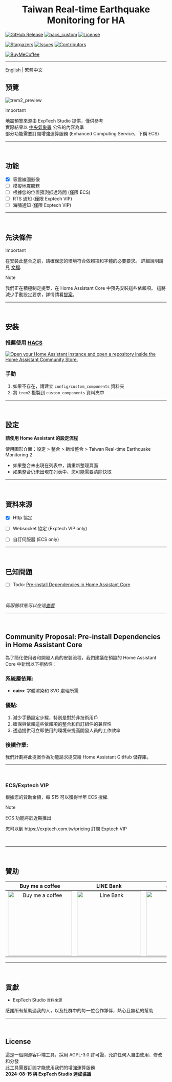 <h1 align="center">Taiwan Real-time Earthquake Monitoring for HA</h1>

[![GitHub Release][releases-shield]][releases]
[![hacs_custom][hacs_custom_shield]][hacs_custom]
[![License][license-shield]](LICENSE)

[![Stargazers][stars-shield]][stars-url]
[![Issues][issues-shield]][issues-url]
[![Contributors][contributors-shield]][contributors-url]

[![BuyMeCoffee][buymecoffee-shield]][buymecoffee]

<hr>

[English](README.md) | 繁體中文<br>


## 預覽
![trem2_preview](https://github.com/user-attachments/assets/a1081fd4-baef-476c-bc48-ef823774edc4)

> [!IMPORTANT]
> 地震預警來源由 ExpTech Studio 提供，僅供參考<br>
> 實際結果以 [中央氣象署](https://scweb.cwa.gov.tw/en-US) 公佈的內容為準<br>
> 部分功能需要訂閱增強運算服務 (Enhanced Computing Service，下稱 ECS)

<hr>
<br>


## 功能

- [x] 等震線圖影像
- [ ] 模擬地震服務
- [ ] 根據您的位置預測抵達時間 (僅限 ECS)
- [ ] RTS 通知 (僅限 Exptech VIP)
- [ ] 海嘯通知 (僅限 Exptech VIP)

<hr>
<br>


## 先決條件

> [!IMPORTANT]
> 在安裝此整合之前，請確保您的環境符合依賴項和字體的必要要求。
> 詳細說明請見 [文檔](Prerequisite_zhHant.md).

> [!NOTE]
> 我們正在積極制定提案，在 Home Assistant Core 中預先安裝這些依賴項。
> 這將減少手動設定要求，詳情請看[提案](#community-proposal-pre-install-dependencies-in-home-assistant-core)。

<hr>
<br>

## 安裝

### 推薦使用 [HACS](https://hacs.xyz/)
[![Open your Home Assistant instance and open a repository inside the Home Assistant Community Store.](https://my.home-assistant.io/badges/hacs_repository.svg)](https://my.home-assistant.io/redirect/hacs_repository/?owner=gaojiafamily&repository=ha-trem2&category=Integration)

### 手動
1. 如果不存在，請建立 `config/custom_components` 資料夾
2. 將 `trem2` 複製到 `custom_components` 資料夾中

<hr>
<br>


## 設定

**請使用 Home Assistant 的設定流程**

使用圖形介面：設定 > 整合 > 新增整合 > Taiwan Real-time Earthquake Monitoring 2
   - 如果整合未出現在列表中，請重新整理頁面
   - 如果整合仍未出現在列表中，您可能需要清除快取

<hr>
<br>


## 資料來源
- [x] Http 協定
- [ ] Websocket 協定 (Exptech VIP only)
- [ ] 自訂伺服器 (ECS only)


<hr>
<br>

## 已知問題
- [ ] Todo: [Pre-install Dependencies in Home Assistant Core](#community-proposal-pre-install-dependencies-in-home-assistant-core)

<br>

*伺服器狀態可以在這[查看](https://status.exptech.dev)*

<hr>
<br>


## Community Proposal: Pre-install Dependencies in Home Assistant Core

為了簡化使用者和開發人員的安裝流程，我們建議在預設的 Home Assistant Core 中新增以下相依性：

### 系統層依賴:
- **cairo**: 字體渲染和 SVG 處理所需

### 優點:
1. 減少手動設定步驟，特別是對於非技術用戶
2. 確保與依賴這些依賴項的整合和自訂組件的兼容性
3. 透過提供可立即使用的環境來提高開發人員的工作效率

### 後續作業:
我們計劃將此提案作為功能請求提交給 Home Assistant GitHub 儲存庫。

<hr>
<br>


### ECS/Exptech VIP
<p>根據您的贊助金額，每 $15 可以獲得半年 ECS 授權.</p>

> [!NOTE]
> ECS 功能將於近期推出

<p>您可以到 https://exptech.com.tw/pricing 訂閱 Exptech VIP</p>
<br>

<hr>
<br>


## 贊助

| Buy me a coffee | LINE Bank | JAKo Pay |
| :------------: | :------------: | :------------: |
| <img src="https://github.com/user-attachments/assets/48a3bae6-f342-4d74-ba95-8db82cb44430" alt="Buy me a coffee" height="200" width="200">  | <img src="https://github.com/user-attachments/assets/ee77e2b6-3409-43da-b2b8-14878c5660bb" alt="Line Bank" height="200" width="200">  | <img src="https://github.com/user-attachments/assets/cfaeab8f-576c-43e7-be52-8581bf263cd9" alt="JAKo Pay" height="200" width="200">  |

<hr>
<br>


## 貢獻

- ExpTech Studio `資料來源`

<p>感謝所有幫助過我的人，以及社群中的每一位合作夥伴，熱心且無私的幫助</p>

<hr>
<br>


## License
這是一個開源客戶端工具，採用 AGPL-3.0 許可證，允許任何人自由使用、修改和分發<br>
此工具需要訂閱才能使用我們的增強運算服務<br>
**2024-08-15 與 ExpTech Studio 達成協議**


[releases-shield]: https://img.shields.io/github/release/gaojiafamily/ha-trem2.svg?style=for-the-badge
[releases]: https://github.com/gaojiafamily/ha-trem2/releases
[hacs_custom_shield]: https://img.shields.io/badge/HACS-Custom-orange.svg?style=for-the-badge
[hacs_custom]: https://hacs.xyz/docs/faq/custom_repositories
[stars-shield]: https://img.shields.io/github/stars/gaojiafamily/ha-trem2.svg?style=for-the-badge
[stars-url]: https://github.com/gaojiafamily/ha-trem2/stargazers
[issues-shield]: https://img.shields.io/github/issues/gaojiafamily/ha-trem2.svg?style=for-the-badge
[issues-url]: https://github.com/gaojiafamily/ha-trem2/issues
[contributors-shield]: https://img.shields.io/github/contributors/gaojiafamily/ha-trem2.svg?style=for-the-badge
[contributors-url]: https://github.com/gaojiafamily/ha-trem2/graphs/contributors
[license-shield]: https://img.shields.io/github/license/gaojiafamily/ha-trem2.svg?style=for-the-badge
[buymecoffee-shield]: https://img.shields.io/badge/buy%20me%20a%20coffee-donate-yellow.svg?style=for-the-badge
[buymecoffee]: https://www.buymeacoffee.com/j1at13n
